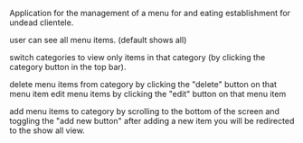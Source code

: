 Application for the management of a menu for and eating establishment for undead clientele.

user can see all menu items.
(default shows all)

switch categories to view only items in that category (by clicking the category button in the top bar).

delete menu items from category by clicking the "delete" button on that menu item
edit menu items by clicking the "edit" button on that menu item

add menu items to category by scrolling to the bottom of the screen and toggling the "add new button"
after adding a new item you will be redirected to the show all view.


